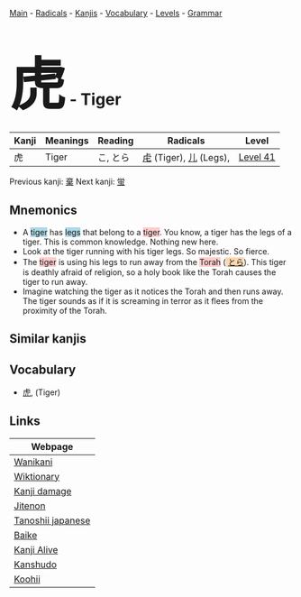 <style> bigfont {font-size: 100px}</style>
[Main](../index.md) -
[Radicals](../radicals.md) -
[Kanjis](../kanjis.md) -
[Vocabulary](../vocabulary.md) -
[Levels](../levels.md) -
[Grammar](../grammar.md)
# <bigfont> 虎</bigfont> - Tiger 

| Kanji | Meanings | Reading | Radicals | Level |
| --- | --- | --- | --- | --- |
| 虎 | Tiger | こ, とら | [虍](../radicals/虍.md) (Tiger), [儿](../radicals/儿.md) (Legs),  | [Level 41](../levels/wk_level41.md) |

Previous kanji: [棄](棄.md) Next kanji: [蛍](蛍.md) 

## Mnemonics
 * A <span style="background-color:#ADD8E6"> tiger</span> has <span style="background-color:#ADD8E6"> legs</span> that belong to a <span style="background-color:#ffcccb"> tiger</span>. You know, a tiger has the legs of a tiger. This is common knowledge. Nothing new here.
* Look at the tiger running with his tiger legs. So majestic. So fierce.
* The <span style="background-color:#ffcccb"> tiger</span> is using his legs to run away from the <span style="background-color:#ffcccb"> Torah</span> (<span style="background-color:#fed8b1"> [とら](https://jisho.org/search/とら)</span>). This tiger is deathly afraid of religion, so a holy book like the Torah causes the tiger to run away.
* Imagine watching the tiger as it notices the Torah and then runs away. The tiger sounds as if it is screaming in terror as it flees from the proximity of the Torah.


## Similar kanjis
 


## Vocabulary
 * [虎](../vocabulary/虎.md), (Tiger)



## Links 

| Webpage |
| --- |
| [Wanikani          ](https://www.wanikani.com/kanji/虎) |
| [Wiktionary        ](https://en.wiktionary.org/wiki/虎) |
| [Kanji damage      ](http://www.kanjidamage.com/kanji/search?utf8=✓&q=虎) |
| [Jitenon           ](https://jitenon.com/kanji/虎) |
| [Tanoshii japanese ](https://www.tanoshiijapanese.com/dictionary/kanji.cfm?k=虎) |
| [Baike             ](https://baike.baidu.com/item/虎) |
| [Kanji Alive       ](https://app.kanjialive.com/虎) |
| [Kanshudo          ](https://www.kanshudo.com/searchmn?q=虎) |
| [Koohii            ](https://kanji.koohii.com/study/kanji/虎) |
